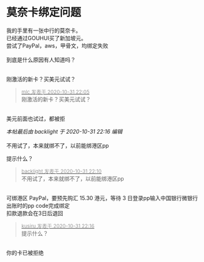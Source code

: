 # 莫奈卡绑定问题


我的手里有一张中行的莫奈卡。<br />
已经通过GOUHUI买了新加坡元。<br />
尝试了PayPal，aws，甲骨文，均绑定失败<br />
<br />
到底是什么原因有人知道吗？<br />
<br />


刚激活的新卡？买美元试试？

<div class="quote"><blockquote><font size="2"><a href="https://www.hostloc.com/forum.php?mod=redirect&amp;goto=findpost&amp;pid=9382798&amp;ptid=760740" target="_blank"><font color="#999999">mlc 发表于 2020-10-31 22:05</font></a></font><br />
刚激活的新卡？买美元试试？</blockquote></div><br />
美元前面也试过，都被拒

<i class="pstatus"> 本帖最后由 backlight 于 2020-10-31 22:16 编辑 </i><br />
<br />
不用试了，本来就绑不了，以前能绑港区pp

提示什么？

<div class="quote"><blockquote><font size="2"><a href="https://www.hostloc.com/forum.php?mod=redirect&amp;goto=findpost&amp;pid=9382815&amp;ptid=760740" target="_blank"><font color="#999999">backlight 发表于 2020-10-31 22:10</font></a></font><br />
不用试了，本来就绑不了，以前能绑港区pp</blockquote></div><br />
可绑港区 PayPal，要预先购汇 15.30 港元，等待 3 日登录pp输入中国银行微银行出账时的pp code完成绑定<br />
扣款退款会在3日后退回<img id="aimg_M773k" onclick="zoom(this, this.src, 0, 0, 0)" class="zoom" src="https://cdn.jsdelivr.net/gh/hishis/forum-master/public/images/patch.gif" onmouseover="img_onmouseoverfunc(this)" onload="thumbImg(this)" border="0" alt="" />

<div class="quote"><blockquote><font size="2"><a href="https://www.hostloc.com/forum.php?mod=redirect&amp;goto=findpost&amp;pid=9382854&amp;ptid=760740" target="_blank"><font color="#999999">kusiru 发表于 2020-10-31 22:16</font></a></font><br />
提示什么？</blockquote></div><br />
你的卡已被拒绝
